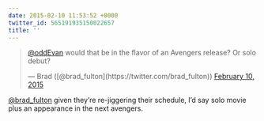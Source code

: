 ```yaml
---
date: 2015-02-10 11:53:52 +0000
twitter_id: 565191935150022657
title: ''
---
```


<blockquote class="twitter-tweet"><p lang="en" dir="ltr"><a href="https://twitter.com/oddEvan?ref_src=twsrc%5Etfw">@oddEvan</a> would that be in the flavor of an Avengers release? Or solo debut?</p>&mdash; Brad ([@brad_fulton](https://twitter.com/brad_fulton)) <a href="https://twitter.com/brad_fulton/status/565189300317614080?ref_src=twsrc%5Etfw">February 10, 2015</a></blockquote>
<script async src="https://platform.twitter.com/widgets.js" charset="utf-8"></script>

[@brad_fulton](https://twitter.com/brad_fulton) given they’re re-jiggering their schedule, I’d say solo movie plus an appearance in the next avengers.

